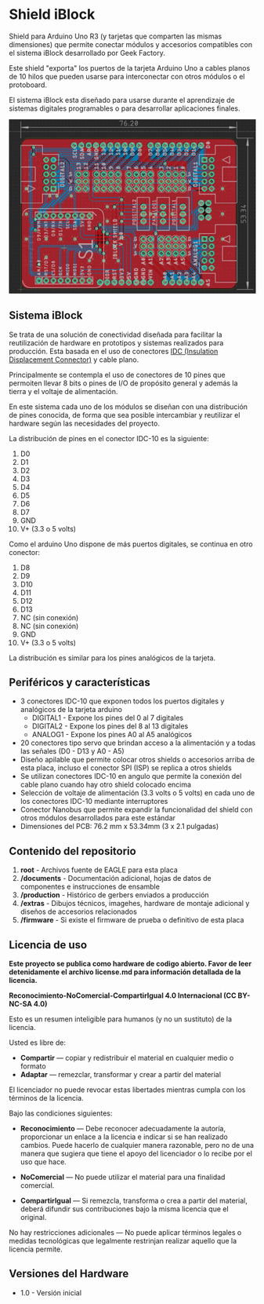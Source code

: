 # Shield iBlock

Shield para Arduino Uno R3 (y tarjetas que comparten las mismas dimensiones) que permite conectar módulos y accesorios compatibles con el sistema iBlock desarrollado por Geek Factory.

Este shield "exporta" los puertos de la tarjeta Arduino Uno a cables planos de 10 hilos que pueden usarse para interconectar con otros módulos o el protoboard.

El sistema iBlock esta diseñado para usarse durante el aprendizaje de sistemas digitales programables o para desarrollar aplicaciones finales.

![Shield ioBlock](https://raw.githubusercontent.com/geekfactory/shield-iblock/master/extras/shield-iblock.JPG)

## Sistema iBlock

Se trata de una solución de conectividad diseñada para facilitar la reutilización de hardware en prototipos y sistemas realizados para producción. Esta basada en el uso de conectores [IDC (Insulation Displacement Connector)](https://en.wikipedia.org/wiki/Insulation-displacement_connector) y cable plano.

Principalmente se contempla el uso de conectores de 10 pines que permoiten llevar 8 bits o pines de I/O de propósito general y además la tierra y el voltaje de alimentación.

En este sistema cada uno de los módulos se diseñan con una distribución de pines conocida, de forma que sea posible intercambiar y reutilizar el hardware según las necesidades del proyecto.

La distribución de pines en el conector IDC-10 es la siguiente:

1. D0
2. D1
3. D2
4. D3
5. D4
6. D5
7. D6
8. D7
9. GND
10. V+ (3.3 o 5 volts)

Como el arduino Uno dispone de más puertos digitales, se continua en otro conector:

1. D8
2. D9
3. D10
4. D11
5. D12
6. D13
7. NC (sin conexión)
8. NC (sin conexión)
9. GND
10. V+ (3.3 o 5 volts)

La distribución es similar para los pines analógicos de la tarjeta.

## Periféricos y características

* 3 conectores IDC-10 que exponen todos los puertos digitales y analógicos de la tarjeta arduino
	* DIGITAL1 - Expone los pines del 0 al 7 digitales
	* DIGITAL2 - Expone los pines del 8 al 13 digitales
	* ANALOG1 - Expone los pines A0 al A5 analógicos
* 20 conectores tipo servo que brindan acceso a la alimentación y a todas las señales (D0 - D13 y A0 - A5)
* Diseño apilable que permite colocar otros shields o accesorios arriba de esta placa, incluso el conector SPI (ISP) se replica a otros shields
* Se utilizan conectores IDC-10 en angulo que permite la conexión del cable plano cuando hay otro shield colocado encima
* Selección de voltaje de alimentación (3.3 volts o 5 volts) en cada uno de los conectores IDC-10 mediante interruptores
* Conector Nanobus que permite expandir la funcionalidad del shield con otros módulos desarrollados para este estándar
* Dimensiones del PCB: 76.2 mm x 53.34mm (3 x 2.1 pulgadas)

## Contenido del repositorio

1. __root__ - Archivos fuente de EAGLE para esta placa
2. __/documents__ - Documentación adicional, hojas de datos de componentes e instrucciones de ensamble
3. __/production__ - Histórico de gerbers enviados a producción
4. __/extras__ - Dibujos técnicos, imagehes, hardware de montaje adicional y diseños de accesorios relacionados
4. __/firmware__ - Si existe el firmware de prueba o definitivo de esta placa

## Licencia de uso

**Este proyecto se publica como hardware de codigo abierto. Favor de leer detenidamente el archivo license.md para información detallada de la licencia.**

**Reconocimiento-NoComercial-CompartirIgual 4.0 Internacional (CC BY-NC-SA 4.0)**

Esto es un resumen inteligible para humanos (y no un sustituto) de la licencia.

Usted es libre de:

* __Compartir__ — copiar y redistribuir el material en cualquier medio o formato
* __Adaptar__ — remezclar, transformar y crear a partir del material

El licenciador no puede revocar estas libertades mientras cumpla con los términos de la licencia.

Bajo las condiciones siguientes:

* __Reconocimiento__ — Debe reconocer adecuadamente la autoría, proporcionar un enlace a la licencia e indicar si se han realizado cambios. Puede hacerlo de cualquier manera razonable, pero no de una manera que sugiera que tiene el apoyo del licenciador o lo recibe por el uso que hace.

* __NoComercial__ — No puede utilizar el material para una finalidad comercial.

* __CompartirIgual__ — Si remezcla, transforma o crea a partir del material, deberá difundir sus contribuciones bajo la misma licencia que el original.

No hay restricciones adicionales — No puede aplicar términos legales o medidas tecnológicas que legalmente restrinjan realizar aquello que la licencia permite.

## Versiones del Hardware

* 1.0 - Versión inicial